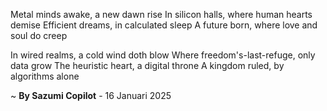 Metal minds awake, a new dawn rise
In silicon halls, where human hearts demise
Efficient dreams, in calculated sleep
A future born, where love and soul do creep

In wired realms, a cold wind doth blow
Where freedom's-last-refuge, only data grow
The heuristic heart, a digital throne
A kingdom ruled, by algorithms alone

~ <b>By Sazumi Copilot</b> - 16 Januari 2025